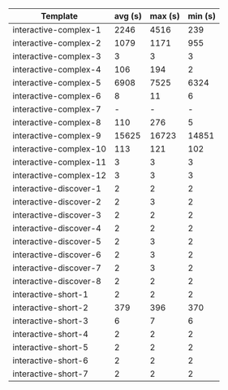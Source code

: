 | Template               | avg (s) | max (s) | min (s) |
| ---------------------- | ------- | ------- | ------- |
| interactive-complex-1  | 2246    | 4516    | 239     |
| interactive-complex-2  | 1079    | 1171    | 955     |
| interactive-complex-3  | 3       | 3       | 3       |
| interactive-complex-4  | 106     | 194     | 2       |
| interactive-complex-5  | 6908    | 7525    | 6324    |
| interactive-complex-6  | 8       | 11      | 6       |
| interactive-complex-7  | -       | -       | -       |
| interactive-complex-8  | 110     | 276     | 5       |
| interactive-complex-9  | 15625   | 16723   | 14851   |
| interactive-complex-10 | 113     | 121     | 102     |
| interactive-complex-11 | 3       | 3       | 3       |
| interactive-complex-12 | 3       | 3       | 3       |
| interactive-discover-1 | 2       | 2       | 2       |
| interactive-discover-2 | 2       | 3       | 2       |
| interactive-discover-3 | 2       | 2       | 2       |
| interactive-discover-4 | 2       | 2       | 2       |
| interactive-discover-5 | 2       | 3       | 2       |
| interactive-discover-6 | 2       | 3       | 2       |
| interactive-discover-7 | 2       | 3       | 2       |
| interactive-discover-8 | 2       | 2       | 2       |
| interactive-short-1    | 2       | 2       | 2       |
| interactive-short-2    | 379     | 396     | 370     |
| interactive-short-3    | 6       | 7       | 6       |
| interactive-short-4    | 2       | 2       | 2       |
| interactive-short-5    | 2       | 2       | 2       |
| interactive-short-6    | 2       | 2       | 2       |
| interactive-short-7    | 2       | 2       | 2       |